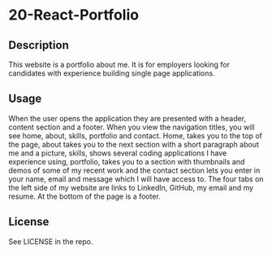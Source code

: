 # 20-React-Portfolio

## Description
This website is a portfolio about me. It is for employers looking for candidates with experience building single page applications.

## Usage
When the user opens the application they are presented with a header, content section and a footer. When you view the navigation titles, you will see home, about, skills, portfolio and contact. Home, takes you to the top of the page, about takes you to the next section with a short paragraph about me and a picture, skills, shows several coding applications I have experience using, portfolio, takes you to a section with thumbnails and demos of some of my recent work and the contact section lets you enter in your name, email and message which I will have access to. The four tabs on the left side of my website are links to LinkedIn, GitHub, my email and my resume. At the bottom of the page is a footer. 


## License
See LICENSE in the repo.

